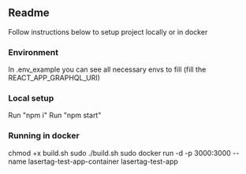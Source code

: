 ## Readme

Follow instructions below to setup project locally or in docker

### Environment

In .env_example you can see all necessary envs to fill
(fill the REACT_APP_GRAPHQL_URI)

### Local setup

Run "npm i"
Run "npm start"

### Running in docker
chmod +x build.sh
sudo ./build.sh
sudo docker run -d -p 3000:3000 --name lasertag-test-app-container lasertag-test-app
